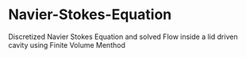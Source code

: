 # Navier-Stokes-Equation
Discretized Navier Stokes Equation and solved Flow inside a lid driven cavity using Finite Volume Menthod
